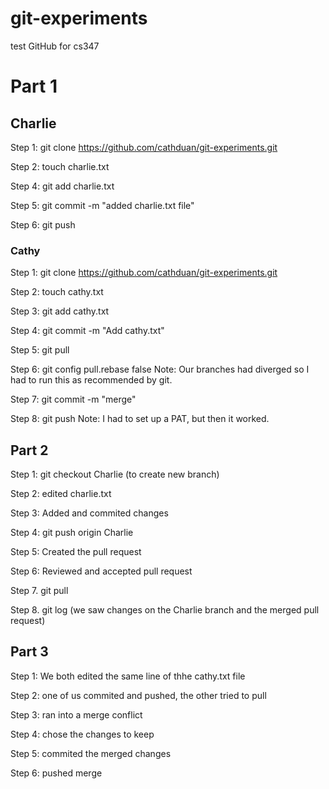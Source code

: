 # git-experiments
test GitHub for cs347

# Part 1

## Charlie
Step 1: git clone https://github.com/cathduan/git-experiments.git

Step 2: touch charlie.txt

Step 4: git add charlie.txt

Step 5: git commit -m "added charlie.txt file"

Step 6: git push

### Cathy

Step 1: git clone https://github.com/cathduan/git-experiments.git

Step 2: touch cathy.txt

Step 3: git add cathy.txt

Step 4: git commit -m "Add cathy.txt"

Step 5: git pull

Step 6: git config pull.rebase false
Note: Our branches had diverged so I had to run this as recommended by git.   

Step 7: git commit -m "merge"

Step 8: git push 
Note: I had to set up a PAT, but then it worked. 

## Part 2

Step 1: git checkout Charlie (to create new branch)

Step 2: edited charlie.txt

Step 3: Added and commited changes

Step 4: git push origin Charlie

Step 5: Created the pull request

Step 6: Reviewed and accepted pull request

Step 7. git pull

Step 8. git log (we saw changes on the Charlie branch and the merged pull request)

## Part 3

Step 1: We both edited the same line of thhe cathy.txt file

Step 2: one of us commited and pushed, the other tried to pull

Step 3: ran into a merge conflict

Step 4: chose the changes to keep

Step 5: commited the merged changes

Step 6: pushed merge